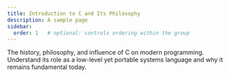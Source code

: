 ```yaml
---
title: Introduction to C and Its Philosophy
description: A sample page
sidebar:
  order: 1   # optional: controls ordering within the group
---
```



The history, philosophy, and influence of C on modern programming. Understand its role as a low-level yet portable systems language and why it remains fundamental today.